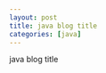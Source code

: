 ```yaml
---
layout: post
title: java blog title
categories: [java]
---
```

java blog title
<div id="mainContentDiv" style="width:100%;height:2000px;" ></div>
<script type="text/javascript"> 
 document.getElementById("mainContentDiv").innerHTML = '<object type="text/html" style="width:100%;height:100%" data="/html/2019-12-18-设计模式笔记.html"></object>';
</script>
